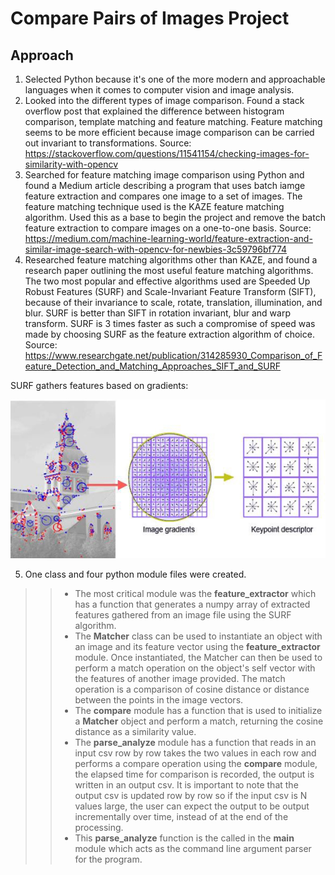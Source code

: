 # Compare Pairs of Images Project

## Approach

1) Selected Python because it's one of the more modern and approachable languages when it comes to computer vision and image analysis.
2) Looked into the different types of image comparison. Found a stack overflow post that explained the difference between histogram comparison, template matching and feature matching. Feature matching seems to be more efficient because image comparison can be carried out invariant to transformations. Source: https://stackoverflow.com/questions/11541154/checking-images-for-similarity-with-opencv 
3) Searched for feature matching image comparison using Python and found a Medium article describing a program that uses batch iamge feature extraction and compares one image to a set of images. The feature matching technique used is the KAZE feature matching algorithm. Used this as a base to begin the project and remove the batch feature extraction to compare images on a one-to-one basis. Source: https://medium.com/machine-learning-world/feature-extraction-and-similar-image-search-with-opencv-for-newbies-3c59796bf774
4) Researched feature matching algorithms other than KAZE, and found a research paper outlining the most useful feature matching algorithms. The two most popular and effective algorithms used are Speeded Up Robust Features (SURF) and Scale-Invariant Feature Transform (SIFT), because of their invariance to scale, rotate, translation, illumination, and blur. SURF is better than SIFT in rotation invariant, blur and warp transform. SURF is 3 times faster as such a compromise of speed was made by choosing SURF as the feature extraction algorithm of choice. Source:  https://www.researchgate.net/publication/314285930_Comparison_of_Feature_Detection_and_Matching_Approaches_SIFT_and_SURF

SURF gathers features based on gradients:

![](images/feature_extraction.jpeg)

5) One class and four python module files were created. 
>>  * The most critical module was the **feature_extractor** which has a function that generates a numpy array of extracted features gathered from an image file using the SURF algorithm. 
>>  * The **Matcher** class can be used to instantiate an object with an image and its feature vector using the **feature_extractor** module. Once instantiated, the Matcher can then be used to perform a match operation on the object's self vector with the features of another image provided. The match operation is a comparison of cosine distance or distance between the points in the image vectors.
>>  * The **compare** module has a function that is used to initialize a **Matcher** object and perform a match, returning the cosine distance as a similarity value. 
>>  * The **parse_analyze** module has a function that reads in an input csv row by row takes the two values in each row and performs a compare operation using the **compare** module, the elapsed time for comparison is recorded, the output is written in an output csv. It is important to note that the output csv is updated row by row so if the input csv is N values large, the user can expect the output to be output incrementally over time, instead of at the end of the processing. 
>>  * This **parse_analyze** function is the called in the **main** module which acts as the command line argument parser for the program.  



